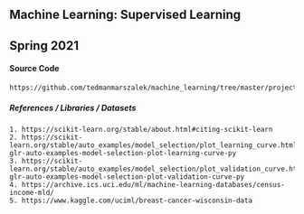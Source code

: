## Machine Learning: Supervised Learning
## Spring 2021

#### Source Code
```
https://github.com/tedmanmarszalek/machine_learning/tree/master/projects/1_supervised_learning
```

#####  References / Libraries / Datasets
```
1. https://scikit-learn.org/stable/about.html#citing-scikit-learn
2. https://scikit-learn.org/stable/auto_examples/model_selection/plot_learning_curve.html#sphx-glr-auto-examples-model-selection-plot-learning-curve-py
3. https://scikit-learn.org/stable/auto_examples/model_selection/plot_validation_curve.html#sphx-glr-auto-examples-model-selection-plot-validation-curve-py
4. https://archive.ics.uci.edu/ml/machine-learning-databases/census-income-mld/
5. https://www.kaggle.com/uciml/breast-cancer-wisconsin-data
```